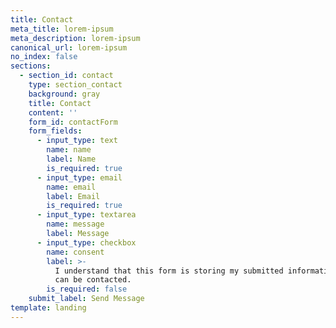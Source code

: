```yaml
---
title: Contact
meta_title: lorem-ipsum
meta_description: lorem-ipsum
canonical_url: lorem-ipsum
no_index: false
sections:
  - section_id: contact
    type: section_contact
    background: gray
    title: Contact
    content: ''
    form_id: contactForm
    form_fields:
      - input_type: text
        name: name
        label: Name
        is_required: true
      - input_type: email
        name: email
        label: Email
        is_required: true
      - input_type: textarea
        name: message
        label: Message
      - input_type: checkbox
        name: consent
        label: >-
          I understand that this form is storing my submitted information so I
          can be contacted.
        is_required: false
    submit_label: Send Message
template: landing
---
```

